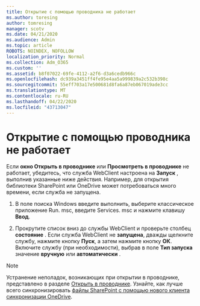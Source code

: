 ```yaml
---
title: Открытие с помощью проводника не работает
ms.author: toresing
author: tomresing
manager: scotv
ms.date: 04/21/2020
ms.audience: Admin
ms.topic: article
ROBOTS: NOINDEX, NOFOLLOW
localization_priority: Normal
ms.collection: Adm_O365
ms.custom: ''
ms.assetid: b8f07022-69fe-4112-a2f6-d3a6cedb966c
ms.openlocfilehash: dc939a3451ff4fe95e4aa5a999839a2c532b398c
ms.sourcegitcommit: 55eff703a17e500681d8fa6a87eb067019ade3cc
ms.translationtype: MT
ms.contentlocale: ru-RU
ms.lasthandoff: 04/22/2020
ms.locfileid: "43713047"
---
```

# <a name="open-with-explorer-isnt-working"></a>Открытие с помощью проводника не работает

Если **окно Открыть в проводнике** или **Просмотреть в проводнике** не работает, убедитесь, что служба WebClient настроена на **Запуск** , выполнив указанные ниже действия. Например, для открытия библиотеки SharePoint или OneDrive может потребоваться много времени, если служба не запущена. 
  
1. В поле поиска Windows введите выполнить, выберите классическое приложение Run. msc, введите Services. msc и нажмите клавишу **Ввод**.
    
2. Прокрутите список вниз до службы WebClient и проверьте столбец **состояние** . Если служба WebClient не **запущена**, дважды щелкните службу, нажмите кнопку **Пуск**, а затем нажмите кнопку **ОК**. Включите службу (при необходимости), выбрав в поле **Тип запуска** значение **вручную** или **автоматически** . 
    
> [!NOTE]
> Устранение неполадок, возникающих при открытии в проводнике, представлено в разделе [Открыть в проводнике](https://go.microsoft.com/fwlink/?linkid=871665). Узнайте, как лучше всего синхронизировать [файлы SharePoint с помощью нового клиента синхронизации OneDrive](https://go.microsoft.com/fwlink/?linkid=871666). 
  

